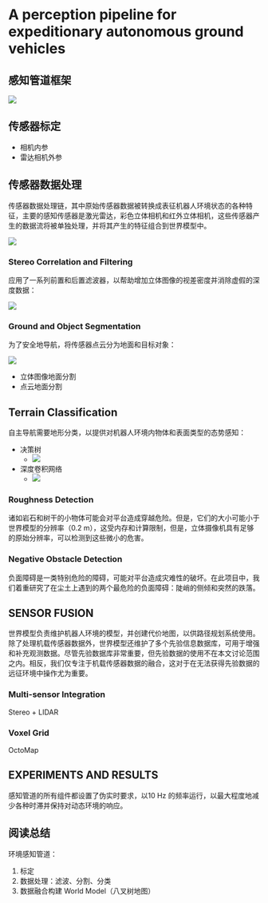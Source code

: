 # A perception pipeline for expeditionary autonomous ground vehicles

## 感知管道框架

![](https://dlonng.oss-cn-shenzhen.aliyuncs.com/blog/perception_pipeline_2.png)

## 传感器标定

- 相机内参
- 雷达相机外参

## 传感器数据处理

传感器数据处理链，其中原始传感器数据被转换成表征机器人环境状态的各种特征，主要的感知传感器是激光雷达，彩色立体相机和红外立体相机，这些传感器产生的数据流将被单独处理，并将其产生的特征组合到世界模型中。

![](https://dlonng.oss-cn-shenzhen.aliyuncs.com/blog/sensor_process.png)

### Stereo Correlation and Filtering

应用了一系列前置和后置滤波器，以帮助增加立体图像的视差密度并消除虚假的深度数据：

![](https://dlonng.oss-cn-shenzhen.aliyuncs.com/blog/stereo_pipeline.png)

### Ground and Object Segmentation

为了安全地导航，将传感器点云分为地面和目标对象：

![](https://dlonng.oss-cn-shenzhen.aliyuncs.com/blog/ground_object_segment.png)

- 立体图像地面分割
- 点云地面分割

## Terrain Classification

自主导航需要地形分类，以提供对机器人环境内物体和表面类型的态势感知：

- 决策树
  - ![](https://dlonng.oss-cn-shenzhen.aliyuncs.com/blog/decision_tree.png)
- 深度卷积网络
  - ![](https://dlonng.oss-cn-shenzhen.aliyuncs.com/blog/cnn_classification.png)

### Roughness Detection

诸如岩石和树干的小物体可能会对平台造成穿越危险。但是，它们的大小可能小于世界模型的分辨率（0.2 m），这受内存和计算限制，但是，立体摄像机具有足够的原始分辨率，可以检测到这些微小的危害。

### Negative Obstacle Detection

负面障碍是一类特别危险的障碍，可能对平台造成灾难性的破坏。在此项目中，我们着重研究了在尘土上遇到的两个最危险的负面障碍：陡峭的侧倾和突然的跌落。

## SENSOR FUSION

世界模型负责维护机器人环境的模型，并创建代价地图，以供路径规划系统使用。除了处理机载传感器数据外，世界模型还维护了多个先验信息数据库，可用于增强和补充观测数据。尽管先验数据库非常重要，但先验数据的使用不在本文讨论范围之内。相反，我们仅专注于机载传感器数据的融合，这对于在无法获得先验数据的远征环境中操作尤为重要。

###  Multi-sensor Integration

Stereo + LIDAR

### Voxel Grid

OctoMap

## EXPERIMENTS AND RESULTS

感知管道的所有组件都设置了伪实时要求，以10 Hz 的频率运行，以最大程度地减少各种时滞并保持对动态环境的响应。

## 阅读总结

环境感知管道：

1. 标定
2. 数据处理：滤波、分割、分类
3. 数据融合构建 World Model（八叉树地图）

